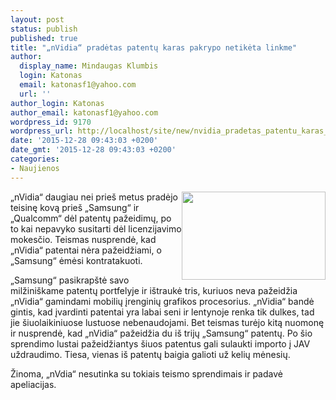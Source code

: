 ```yaml
---
layout: post
status: publish
published: true
title: "„nVidia“ pradėtas patentų karas pakrypo netikėta linkme"
author:
  display_name: Mindaugas Klumbis
  login: Katonas
  email: katonasf1@yahoo.com
  url: ''
author_login: Katonas
author_email: katonasf1@yahoo.com
wordpress_id: 9170
wordpress_url: http://localhost/site/new/nvidia_pradetas_patentu_karas_pakrypo_netiketa_linkme/
date: '2015-12-28 09:43:03 +0200'
date_gmt: '2015-12-28 09:43:03 +0200'
categories:
- Naujienos
---
```

<p>
	<img alt="" src="http://technews.lt/userfiles/nvidia vs samsung.png" style="width: 230px; height: 141px; float: right;" />&bdquo;nVidia&ldquo; daugiau nei prie&scaron; metus pradėjo teisinę kovą prie&scaron; &bdquo;Samsung&ldquo; ir &bdquo;Qualcomm&ldquo; dėl patentų pažeidimų, po to kai nepavyko susitarti dėl licenzijavimo mokesčio. Teismas nusprendė, kad &bdquo;nVidia&ldquo; patentai nėra pažeidžiami, o &bdquo;Samsung&ldquo; ėmėsi kontratakuoti.</p>
<p>
	&bdquo;Samsung&ldquo; pasikrap&scaron;tė savo milžini&scaron;kame patentų portfelyje ir i&scaron;traukė tris, kuriuos neva pažeidžia &bdquo;nVidia&ldquo; gamindami mobilių įrenginių grafikos procesorius. &bdquo;nVidia&ldquo; bandė gintis, kad įvardinti patentai yra labai seni ir lentynoje renka tik dulkes, tad jie &scaron;iuolaikiniuose lustuose nebenaudojami. Bet teismas turėjo kitą nuomonę ir nusprendė, kad &bdquo;nVidia&ldquo; pažeidžia du i&scaron; trijų &bdquo;Samsung&ldquo; patentų. Po &scaron;io sprendimo lustai pažeidžiantys &scaron;iuos patentus gali sulaukti importo į JAV uždraudimo. Tiesa, vienas i&scaron; patentų baigia galioti už kelių mėnesių.</p>
<p>
	Žinoma, &bdquo;nVdia&ldquo; nesutinka su tokiais teismo sprendimais ir padavė apeliacijas.</p>
